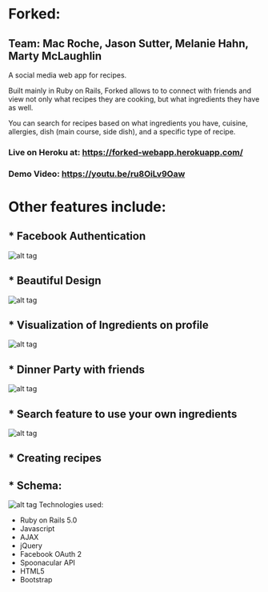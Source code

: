 # Forked:

## Team: Mac Roche, Jason Sutter, Melanie Hahn, Marty McLaughlin

A social media web app for recipes.

Built mainly in Ruby on Rails, Forked allows to to connect with friends and view not only what recipes they are cooking, but what ingredients they have as well.

You can search for recipes based on what ingredients you have, cuisine, allergies, dish (main course, side dish), and a specific type of recipe.

###  Live on Heroku at: https://forked-webapp.herokuapp.com/
### Demo Video: https://youtu.be/ru8OiLv9Oaw

# Other features include:
## * Facebook Authentication
![alt tag](http://i.imgur.com/5nyY79h.png)
## * Beautiful Design
![alt tag](http://i.imgur.com/XtP6SNO.png)
## * Visualization of Ingredients on profile
![alt tag](http://i.imgur.com/XDCuvTO.png)
## * Dinner Party with friends
![alt tag](http://i.imgur.com/LpL2qPh.png)
## * Search feature to use your own ingredients
![alt tag](http://i.imgur.com/ECRxCqV.png)
## * Creating recipes


## * Schema:
![alt tag](http://i.imgur.com/buXioFy.png)
Technologies used:
* Ruby on Rails 5.0
* Javascript
* AJAX
* jQuery
* Facebook OAuth 2
* Spoonacular API
* HTML5
* Bootstrap
